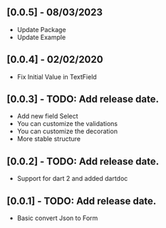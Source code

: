 ## [0.0.5] - 08/03/2023

* Update Package
* Update Example

## [0.0.4] - 02/02/2020

* Fix Initial Value in TextField

## [0.0.3] - TODO: Add release date.

* Add new field Select
* You can customize the validations
* You can customize the decoration
* More stable structure

## [0.0.2] - TODO: Add release date.

* Support for dart 2 and added dartdoc

## [0.0.1] - TODO: Add release date.

* Basic convert Json to Form
